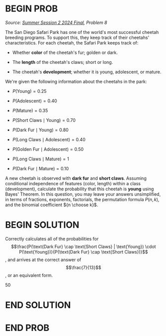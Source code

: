 # BEGIN PROB

<i>Source: [Summer Session 2 2024 Final](../ss2-24-final/index.html), Problem 8</i>

The San Diego Safari Park has one of the world's most successful cheetah
breeding programs. To support this, they keep track of their cheetahs'
characteristics. For each cheetah, the Safari Park keeps track of:

-   Whether **color** of the cheetah's fur; golden or dark.

-   The **length** of the cheetah's claws; short or long.

-   The cheetah's **development**; whether it is young, adolescent, or
    mature.

We're given the following information about the cheetahs in the park:

-   $P(\text{Young}) = 0.25$

-   $P(\text{Adolescent}) = 0.40$

-   $P(\text{Mature}) = 0.35$

-   $P(\text{Short Claws} \mid \text{Young}) = 0.70$

-   $P(\text{Dark Fur} \mid \text{Young}) = 0.80$

-   $P(\text{Long Claws} \mid \text{Adolescent}) = 0.40$

-   $P(\text{Golden Fur} \mid \text{Adolescent}) = 0.50$

-   $P(\text{Long Claws} \mid \text{Mature}) = 1$

-   $P(\text{Dark Fur} \mid \text{Mature}) = 0.10$

A new cheetah is observed with **dark fur** and **short claws**.
Assuming conditional independence of features (color, length) within a
class (development), calculate the probability that this cheetah is
**young** using Bayes' Theorem. In this question, you may leave your
answers unsimplified, in terms of fractions, exponents, factorials, the
permutation formula $P(n, k)$, and the binomial coefficient
${n \choose k}$.

# BEGIN SOLUTION

Correctly calculates all of the probabilities for 
$$\frac{P(\text{Dark Fur} \cap \text{Short Claws} | \text{Young}) \cdot P(\text{Young})}{P(\text{Dark Fur} \cap \text{Short Claws})}$$, and arrives at the correct answer of $$\frac{7}{13}$$, or an equivalent form.

<average>50</average>

# END SOLUTION

# END PROB